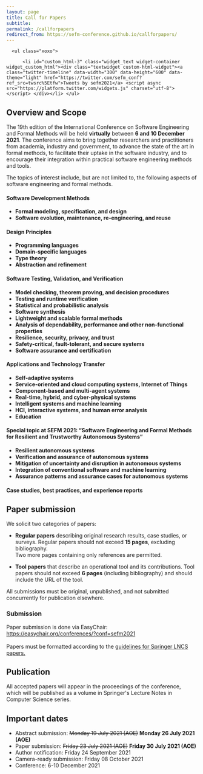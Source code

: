 ```yaml
---
layout: page
title: Call for Papers
subtitle:
permalink: /callforpapers
redirect_from: https://sefm-conference.github.io/callforpapers/
---
```

<div id="secondary" class="widget-area sidey" role="complementary">

      <ul class="xoxo">

          <li id="custom_html-3" class="widget_text widget-container widget_custom_html"><div class="textwidget custom-html-widget"><a class="twitter-timeline" data-width="300" data-height="600" data-theme="light" href="https://twitter.com/sefm_conf?ref_src=twsrc%5Etfw">Tweets by sefm2021</a> <script async src="https://platform.twitter.com/widgets.js" charset="utf-8"></script> </div></li>	</ul>
</div>
<h2>Overview and Scope</h2>
<p>The 19th edition of the International Conference on Software Engineering and
Formal Methods will be held <b>virtually</b> between <b>6 and 10 December 2021</b>. The conference
aims to bring together researchers and practitioners from academia, industry and
government, to advance the state of the art in formal methods, to facilitate their
 uptake in the software industry, and to encourage their integration within practical
  software engineering methods and tools.
</p>

<p>The topics of interest include, but are not limited to, the following aspects of
software engineering and formal methods.</p>

<h4 class="areas">Software Development Methods</h4>
<ul>
  <li><b>Formal modeling, specification, and design</b></li>
  <li><b>Software evolution, maintenance, re-engineering, and reuse</b></li>
</ul>

<h4 class="areas">Design Principles</h4>
<ul>
  <li><b>Programming languages</b></li>
  <li><b>Domain-specific languages</b></li>
  <li><b>Type theory</b></li>
  <li><b>Abstraction and refinement</b></li>
</ul>

<h4 class="areas">Software Testing, Validation, and Verification</h4>
<ul>
  <li><b>Model checking, theorem proving, and decision procedures</b></li>
  <li><b>Testing and runtime verification</b></li>
  <li><b>Statistical and probabilistic analysis</b></li>
  <li><b>Software synthesis</b></li>
  <li><b>Lightweight and scalable formal methods</b></li>
  <li><b>Analysis of dependability, performance and other non-functional properties</b></li>
  <li><b>Resilience, security, privacy, and trust</b></li>
  <li><b>Safety-critical, fault-tolerant, and secure systems</b></li>
  <li><b>Software assurance and certification</b></li>
</ul>

<h4 class="areas">Applications and Technology Transfer</h4>
<ul>
  <li><b>Self-adaptive systems</b></li>
  <li><b>Service-oriented and cloud computing systems, Internet of Things</b></li>
  <li><b>Component-based and multi-agent systems</b></li>
  <li><b>Real-time, hybrid, and cyber-physical systems</b></li>
  <li><b>Intelligent systems and machine learning</b></li>
  <li><b>HCI, interactive systems, and human error analysis</b></li>
  <li><b>Education</b></li>
</ul>

<h4 class="areas">Special topic at SEFM 2021: “Software Engineering and Formal Methods
 for Resilient and Trustworthy Autonomous Systems”</h4>
<ul>
  <li><b>Resilient autonomous systems</b></li>
  <li><b>Verification and assurance of autonomous systems</b></li>
  <li><b>Mitigation of uncertainty and disruption in autonomous systems</b></li>
  <li><b>Integration of conventional software and machine learning</b></li>
  <li><b>Assurance patterns and assurance cases for autonomous systems</b></li>
</ul>

<h4 class="areas">Case studies, best practices, and experience reports</h4>

<h2 class="importantH">Paper submission</h2>

<p>We solicit two categories of papers:</p>

<ul>
  <li><p><b>Regular papers</b> describing original research results, case studies, or surveys.
   Regular papers should not exceed <b>15 pages</b>, excluding bibliography. <br>Two more pages containing only
   references are permitted.</p></li>
   <li><p><b>Tool papers</b> that describe an operational tool and its contributions. Tool papers should not exceed
   <b>6 pages</b> (including bibliography) and should include the URL of the tool.
</p></li>
</ul>

<p>All submissions must be original, unpublished, and not submitted concurrently for publication elsewhere. </p>

<h3>Submission</h3>

<p>Paper submission is done via EasyChair:
<a href="https://easychair.org/conferences/?conf=sefm2021">https://easychair.org/conferences/?conf=sefm2021</a>
<br><br>Papers must be formatted according to the <a href="https://www.springer.com/gb/computer-science/lncs/conference-proceedings-guidelines">guidelines for Springer LNCS papers.</a>
</p>

<h2 class="importantH">Publication</h2>

<p>All accepted papers will appear in the proceedings of the conference, which will be published
as a volume in Springer's Lecture Notes in Computer Science series.</p>

<h2 class="importantH">Important dates</h2>
<ul>
  <li>Abstract submission: <strike>Monday 19 July 2021 (AOE)</strike> <strong>Monday 26 July 2021 (AOE)</strong></li>
  <li>Paper submission: <strike>Friday 23 July 2021 (AOE)</strike> <strong>Friday 30 July 2021 (AOE)</strong></li>
  <li>Author notification: Friday 24 September 2021</li>
  <li>Camera-ready submission: Friday 08 October 2021</li>
  <li>Conference: 6-10 December 2021</li>
</ul>

